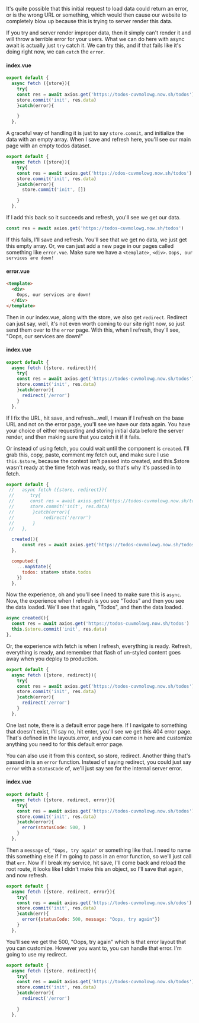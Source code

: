 It's quite possible that this initial request to load data could return an error, or is the wrong URL or something, which would then cause our website to completely blow up because this is trying to server render this data.

If you try and server render improper data, then it simply can't render it and will throw a terrible error for your users. What we can do here with async await is actually just `try` catch it. We can try this, and if that fails like it's doing right now, we can `catch` the `error`.

#### index.vue
```js 
export default {
  async fetch ({store}){
    try{
    const res = await axios.get('https://todos-cuvmolowg.now.sh/todos')
    store.commit('init', res.data)
    }catch(error){

    }
  },
```

A graceful way of handling it is just to say `store.commit`, and initialize the data with an empty array. When I save and refresh here, you'll see our main page with an empty todos dataset. 

```js
export default {
  async fetch ({store}){
    try{
    const res = await axios.get('https://odos-cuvmolowg.now.sh/todos')
    store.commit('init', res.data)
    }catch(error){
      store.commit('init', [])

    }
  },
```

If I add this back so it succeeds and refresh, you'll see we get our data.

```js
const res = await axios.get('https://todos-cuvmolowg.now.sh/todos')
```

If this fails, I'll save and refresh. You'll see that we get no data, we just get this empty array. Or, we can just add a new page in our pages called something like `error.vue`. Make sure we have a `<template>`, `<div>`. `Oops, our services are down!`

#### error.vue
```html
<template>
  <div>
    Oops, our services are down!
  </div>
</template>
```

Then in our index.vue, along with the store, we also get `redirect`. Redirect can just say, well, it's not even worth coming to our site right now, so just send them over to the `error` page. With this, when I refresh, they'll see, "Oops, our services are down!"

#### index.vue
```js
export default {
  async fetch ({store, redirect}){
    try{
    const res = await axios.get('https://todos-cuvmolowg.now.sh/todos')
    store.commit('init', res.data)
    }catch(error){
      redirect('/error')
    }
  },
```

If I fix the URL, hit save, and refresh...well, I mean if I refresh on the base URL and not on the error page, you'll see we have our data again. You have your choice of either requesting and storing initial data before the server render, and then making sure that you catch it if it fails.

Or instead of using fetch, you could wait until the component is `created`. I'll grab this, copy, paste, comment my fetch out, and make sure I use `this.$store`, because the context isn't passed into created, and this.$store wasn't ready at the time fetch was ready, so that's why it's passed in to fetch.

```js 
export default {
 //   async fetch ({store, redirect}){
 //      try{
 //      const res = await axios.get('https://todos-cuvmolowg.now.sh/todos')
 //      store.commit('init', res.data)
 //       }catch(error){
 //           redirect('/error')
 //       }
 //   },

  created(){
      const res = await axios.get('https://todos-cuvmolowg.now.sh/todos')      this.$store.commit('init', res.data)
  },

  computed:{
    ...mapState({
      todos: state=> state.todos
    })
  },
```

Now the experience, oh and you'll see I need to make sure this is `async`. Now, the experience when I refresh is you see "Todos" and then you see the data loaded. We'll see that again, "Todos", and then the data loaded.

```js
async created(){
  const res = await axios.get('https://todos-cuvmolowg.now.sh/todos')      
  this.$store.commit('init', res.data)
},
```

Or, the experience with fetch is when I refresh, everything is ready. Refresh, everything is ready, and remember that flash of un-styled content goes away when you deploy to production. 

```js
export default {
  async fetch ({store, redirect}){
    try{
    const res = await axios.get('https://todos-cuvmolowg.now.sh/todos')
    store.commit('init', res.data)
    }catch(error){
      redirect('/error')
    }
  },
```

One last note, there is a default error page here. If I navigate to something that doesn't exist, I'll say no, hit enter, you'll see we get this 404 error page. That's defined in the layouts.error, and you can come in here and customize anything you need to for this default error page. 

You can also use it from this context, so store, redirect. Another thing that's passed in is an `error` function. Instead of saying redirect, you could just say `error` with a `statusCode` of, we'll just say `500` for the internal server error.

#### index.vue
```js
export default {
  async fetch ({store, redirect, error}){
    try{
    const res = await axios.get('https://todos-cuvmolowg.now.sh/todos')
    store.commit('init', res.data)
    }catch(error){
      error(statusCode: 500, )
    }
  },
```

Then a `message` of, `"Oops, try again"` or something like that. I need to name this something else if I'm going to pass in an error function, so we'll just call that `err`. Now if I break my service, hit save, I'll come back and reload the root route, it looks like I didn't make this an object, so I'll save that again, and now refresh.

```js
export default {
  async fetch ({store, redirect, error}){
    try{
    const res = await axios.get('https://todos-cuvmolowg.now.sh/odos')
    store.commit('init', res.data)
    }catch(err){
      error({statusCode: 500, message: "Oops, try again"})
    }
  },
```

You'll see we get the 500, "Oops, try again" which is that error layout that you can customize. However you want to, you can handle that error. I'm going to use my redirect.

```js
export default {
  async fetch ({store, redirect}){
    try{
    const res = await axios.get('https://todos-cuvmolowg.now.sh/todos')
    store.commit('init', res.data)
    }catch(error){
      redirect('/error')

    }
  },
```